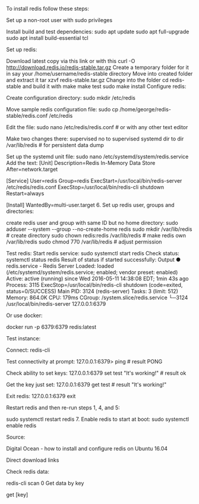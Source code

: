 To install redis follow these steps:

Set up a non-root user with sudo privileges

Install build and test dependencies: sudo apt update sudo apt full-upgrade sudo apt install build-essential tcl

Set up redis:

Download latest copy via this link or with this curl -O http://download.redis.io/redis-stable.tar.gz
Create a temporary folder for it in say your /home/username/redis-stable directory
Move into created folder and extract it tar xzvf redis-stable.tar.gz
Change into the folder cd redis-stable and build it with make make test sudo make install
Configure redis:

Create configuration directory: sudo mkdir /etc/redis

Move sample redis configuration file: sudo cp /home/george/redis-stable/redis.conf /etc/redis

Edit the file: sudo nano /etc/redis/redis.conf # or with any other text editor

Make two changes there: supervised no to supervised systemd dir to dir /var/lib/redis # for persistent data dump

Set up the systemd unit file: sudo nano /etc/systemd/system/redis.service Add the text: [Unit] Description=Redis In-Memory Data Store After=network.target

[Service] User=redis Group=redis ExecStart=/usr/local/bin/redis-server /etc/redis/redis.conf ExecStop=/usr/local/bin/redis-cli shutdown Restart=always

[Install] WantedBy=multi-user.target 6. Set up redis user, groups and directories:

create redis user and group with same ID but no home directory: sudo adduser --system --group --no-create-home redis
sudo mkdir /var/lib/redis # create directory sudo chown redis:redis /var/lib/redis # make redis own /var/lib/redis sudo chmod 770 /var/lib/redis # adjust permission

Test redis:
Start redis service: sudo systemctl start redis
Check status: systemctl status redis
Result of status if started successfully: Output ● redis.service - Redis Server Loaded: loaded (/etc/systemd/system/redis.service; enabled; vendor preset: enabled) Active: active (running) since Wed 2016-05-11 14:38:08 EDT; 1min 43s ago Process: 3115 ExecStop=/usr/local/bin/redis-cli shutdown (code=exited, status=0/SUCCESS) Main PID: 3124 (redis-server) Tasks: 3 (limit: 512) Memory: 864.0K CPU: 179ms CGroup: /system.slice/redis.service └─3124 /usr/local/bin/redis-server 127.0.0.1:6379

Or use docker:

docker run -p 6379:6379 redis:latest


Test instance:

Connect: redis-cli

Test connectivity at prompt: 127.0.0.1:6379> ping # result PONG

Check ability to set keys: 127.0.0.1:6379 set test "It's working!" # result ok

Get the key just set: 127.0.0.1:6379 get test # result "It's working!"

Exit redis: 127.0.0.1:6379 exit

Restart redis and then re-run steps 1, 4, and 5:

sudo systemctl restart redis 7. Enable redis to start at boot: sudo systemctl enable redis

Source:

Digital Ocean - how to install and configure redis on Ubuntu 16.04

Direct download links

Check redis data:

redis-cli
scan 0
Get data by key

get [key]
